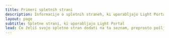 ```yaml
---
title: Primeri spletnih strani
description: Informacije o spletnih straneh, ki uporabljajo Light Portal
layout: page
subtitle: Spletne strani, ki uporabljajo Light Portal
lead: Če želiš svojo spletno stran dodati na ta seznam, preprosto pošlji sporočilo preko <em>Admin -> Portal -> Nastavitve -> Povratne informacije</em> na svojem forumu.
---
```


<script setup>
import ExampleArea from './ExampleArea.vue'
</script>

<ExampleArea />
